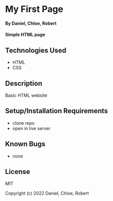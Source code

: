 # My First Page

#### By Daniel, Chloe, Robert

#### Simple HTML page

## Technologies Used

* HTML
* CSS

## Description

Basic HTML website

## Setup/Installation Requirements

* clone repo
* open in live server


## Known Bugs

* none

## License

MIT

Copyright (c) 2022 Daniel, Chloe, Robert